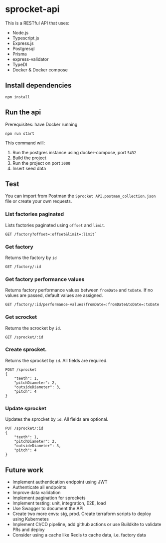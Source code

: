 # sprocket-api
This is a RESTful API that uses:

- Node.js
- Typescript.js
- Express.js
- Postgresql
- Prisma 
- express-validator
- TypeDI
- Docker & Docker compose

## Install dependencies
```
npm install
```

## Run the api 
Prerequisites: have Docker running

```
npm run start
```
This command will:
1. Run the postgres instance using docker-compose, port `5432`
2. Build the project
3. Run the project on port `3000`
4. Insert seed data

## Test

You can import from Postman the `Sprocket API.postman_collection.json` file or create your own requests.

### List factories paginated
Lists factories paginated using `offset` and `limit`.
```
GET /factory?offset=:offset&limit=:limit`
```

### Get factory
Returns the factory by `id`
```
GET /factory/:id
```

### Get factory performance values
Returns factory performance values between `fromDate` and `toDate`. If no values are passed, default values are assigned.
```
GET /factory/:id/performance-values?fromDate=:fromDate&toDate=:toDate
```

### Get scrocket
Returns the scrocket by `id`.
```
GET /sprocket/:id
```

### Create sprocket. 
Returns the sprocket by `id`. All fields are required.
```
POST /sprocket
{
    "teeth": 1,
    "pitchDiameter": 2,
    "outsideDiameter": 3,
    "pitch": 4
}
```

### Update sprocket
Updates the sprocket by `id`. All fields are optional.
```
PUT /sprocket/:id
{
    "teeth": 1,
    "pitchDiameter": 2,
    "outsideDiameter": 3,
    "pitch": 4
}
```


## Future work 
- Implement authentication endpoint using JWT
- Authenticate all endpoints
- Improve data validation
- Implement pagination for sprockets
- Implement testing: unit, integration, E2E, load
- Use Swagger to document the API
- Create two more envs: stg, prod. Create terraform scripts to deploy using Kubernetes
- Implement CI/CD pipeline, add github actions or use Buildkite to validate PRs and deploy
- Consider using a cache like Redis to cache data, i.e. factory data

